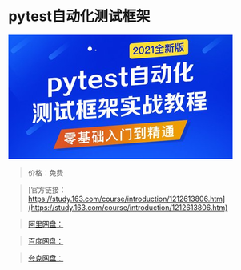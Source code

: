 # pytest自动化测试框架

![img](../../../assets/study163/free/69d523b731734ceb854055c89742bf0c.jpg)

> 价格：免费

> [官方链接：https://study.163.com/course/introduction/1212613806.htm](https://study.163.com/course/introduction/1212613806.htm)

> [阿里网盘：]()

> [百度网盘：]()

> [夸克网盘：]()
